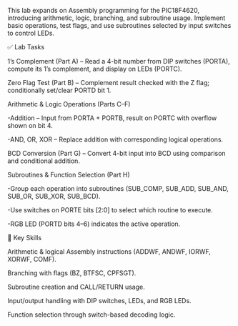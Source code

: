 This lab expands on Assembly programming for the PIC18F4620, introducing arithmetic, logic, branching, and subroutine usage. Implement basic operations, test flags, and use subroutines selected by input switches to control LEDs.  

✅ Lab Tasks  

1’s Complement (Part A) – Read a 4-bit number from DIP switches (PORTA), compute its 1’s complement, and display on LEDs (PORTC).  

Zero Flag Test (Part B) – Complement result checked with the Z flag; conditionally set/clear PORTD bit 1.  

Arithmetic & Logic Operations (Parts C–F)  

  -Addition – Input from PORTA + PORTB, result on PORTC with overflow shown on bit 4.  

  -AND, OR, XOR – Replace addition with corresponding logical operations.  

BCD Conversion (Part G) – Convert 4-bit input into BCD using comparison and conditional addition.  

Subroutines & Function Selection (Part H)  

  -Group each operation into subroutines (SUB_COMP, SUB_ADD, SUB_AND, SUB_OR, SUB_XOR, SUB_BCD).  

  -Use switches on PORTE bits [2:0] to select which routine to execute.  

  -RGB LED (PORTD bits 4–6) indicates the active operation.  

🔑 Key Skills

Arithmetic & logical Assembly instructions (ADDWF, ANDWF, IORWF, XORWF, COMF).  

Branching with flags (BZ, BTFSC, CPFSGT).  

Subroutine creation and CALL/RETURN usage.  

Input/output handling with DIP switches, LEDs, and RGB LEDs.  

Function selection through switch-based decoding logic.  
